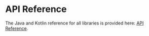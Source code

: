 # API Reference

The Java and Kotlin reference for all libraries is provided here:
[API Reference](../reference/index.html).
